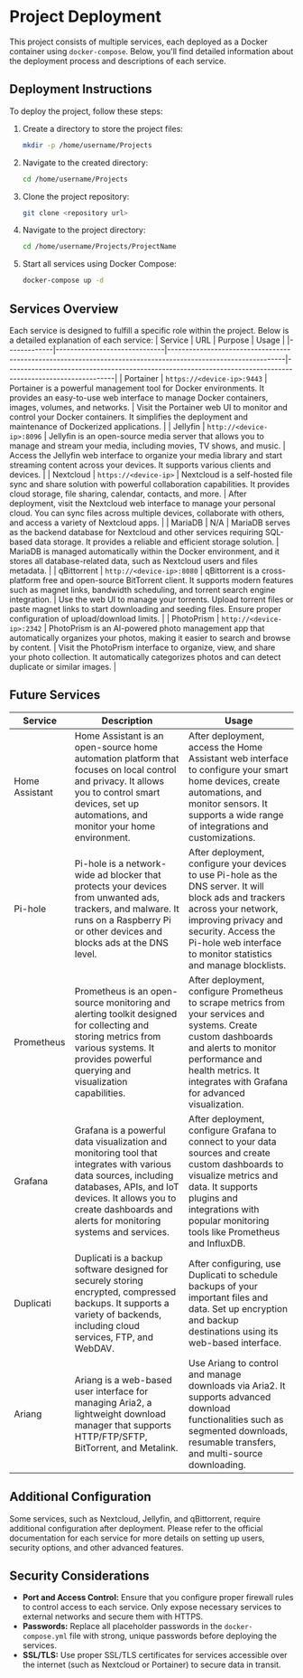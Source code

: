 # Project Deployment

This project consists of multiple services, each deployed as a Docker container using `docker-compose`. Below, you'll find detailed information about the deployment process and descriptions of each service.

## Deployment Instructions

To deploy the project, follow these steps:

1. Create a directory to store the project files:

    ```bash
    mkdir -p /home/username/Projects
    ```

2. Navigate to the created directory:

    ```bash
    cd /home/username/Projects
    ```

3. Clone the project repository:

    ```bash
    git clone <repository url>
    ```

4. Navigate to the project directory:

    ```bash
    cd /home/username/Projects/ProjectName
    ```

5. Start all services using Docker Compose:

    ```bash
    docker-compose up -d
    ```

## Services Overview

Each service is designed to fulfill a specific role within the project. Below is a detailed explanation of each service:
| Service     | URL                          | Purpose                                                                                                      | Usage                                                                                                      |
|-------------|------------------------------|--------------------------------------------------------------------------------------------------------------|------------------------------------------------------------------------------------------------------------|
| Portainer   | `https://<device-ip>:9443`   | Portainer is a powerful management tool for Docker environments. It provides an easy-to-use web interface to manage Docker containers, images, volumes, and networks. | Visit the Portainer web UI to monitor and control your Docker containers. It simplifies the deployment and maintenance of Dockerized applications. |
| Jellyfin    | `http://<device-ip>:8096`    | Jellyfin is an open-source media server that allows you to manage and stream your media, including movies, TV shows, and music. | Access the Jellyfin web interface to organize your media library and start streaming content across your devices. It supports various clients and devices. |
| Nextcloud   | `https://<device-ip>`        | Nextcloud is a self-hosted file sync and share solution with powerful collaboration capabilities. It provides cloud storage, file sharing, calendar, contacts, and more. | After deployment, visit the Nextcloud web interface to manage your personal cloud. You can sync files across multiple devices, collaborate with others, and access a variety of Nextcloud apps. |
| MariaDB     | N/A                          | MariaDB serves as the backend database for Nextcloud and other services requiring SQL-based data storage. It provides a reliable and efficient storage solution. | MariaDB is managed automatically within the Docker environment, and it stores all database-related data, such as Nextcloud users and files metadata. |
| qBittorrent | `http://<device-ip>:8080`    | qBittorrent is a cross-platform free and open-source BitTorrent client. It supports modern features such as magnet links, bandwidth scheduling, and torrent search engine integration. | Use the web UI to manage your torrents. Upload torrent files or paste magnet links to start downloading and seeding files. Ensure proper configuration of upload/download limits. |
| PhotoPrism  | `http://<device-ip>:2342`    | PhotoPrism is an AI-powered photo management app that automatically organizes your photos, making it easier to search and browse by content. | Visit the PhotoPrism interface to organize, view, and share your photo collection. It automatically categorizes photos and can detect duplicate or similar images. |

## Future Services

| Service     | Description                                                                                                           | Usage                                                                                                                                            |
|-------------|-----------------------------------------------------------------------------------------------------------------------|--------------------------------------------------------------------------------------------------------------------------------------------------|
| Home Assistant | Home Assistant is an open-source home automation platform that focuses on local control and privacy. It allows you to control smart devices, set up automations, and monitor your home environment. | After deployment, access the Home Assistant web interface to configure your smart home devices, create automations, and monitor sensors. It supports a wide range of integrations and customizations. |
| Pi-hole     | Pi-hole is a network-wide ad blocker that protects your devices from unwanted ads, trackers, and malware. It runs on a Raspberry Pi or other devices and blocks ads at the DNS level. | After deployment, configure your devices to use Pi-hole as the DNS server. It will block ads and trackers across your network, improving privacy and security. Access the Pi-hole web interface to monitor statistics and manage blocklists. |
| Prometheus  | Prometheus is an open-source monitoring and alerting toolkit designed for collecting and storing metrics from various systems. It provides powerful querying and visualization capabilities. | After deployment, configure Prometheus to scrape metrics from your services and systems. Create custom dashboards and alerts to monitor performance and health metrics. It integrates with Grafana for advanced visualization. |
| Grafana     | Grafana is a powerful data visualization and monitoring tool that integrates with various data sources, including databases, APIs, and IoT devices. It allows you to create dashboards and alerts for monitoring systems and services. | After deployment, configure Grafana to connect to your data sources and create custom dashboards to visualize metrics and data. It supports plugins and integrations with popular monitoring tools like Prometheus and InfluxDB. |
| Duplicati  | Duplicati is a backup software designed for securely storing encrypted, compressed backups. It supports a variety of backends, including cloud services, FTP, and WebDAV. | After configuring, use Duplicati to schedule backups of your important files and data. Set up encryption and backup destinations using its web-based interface. |
| Ariang     | Ariang is a web-based user interface for managing Aria2, a lightweight download manager that supports HTTP/FTP/SFTP, BitTorrent, and Metalink. | Use Ariang to control and manage downloads via Aria2. It supports advanced download functionalities such as segmented downloads, resumable transfers, and multi-source downloading. |

## Additional Configuration

Some services, such as Nextcloud, Jellyfin, and qBittorrent, require additional configuration after deployment. Please refer to the official documentation for each service for more details on setting up users, security options, and other advanced features.

## Security Considerations

- **Port and Access Control:** Ensure that you configure proper firewall rules to control access to each service. Only expose necessary services to external networks and secure them with HTTPS.
- **Passwords:** Replace all placeholder passwords in the `docker-compose.yml` file with strong, unique passwords before deploying the services.
- **SSL/TLS:** Use proper SSL/TLS certificates for services accessible over the internet (such as Nextcloud or Portainer) to secure data in transit.

